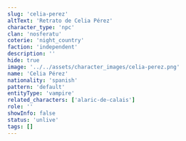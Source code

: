 ```yaml
---
slug: 'celia-perez'
altText: 'Retrato de Celia Pérez'
character_type: 'npc'
clan: 'nosferatu'
coterie: 'night_country'
faction: 'independent'
description: ''
hide: true
image: '../../assets/character_images/celia-perez.png'
name: 'Celia Pérez'
nationality: 'spanish'
pattern: 'default'
entityType: 'vampire'
related_characters: ['alaric-de-calais']
role: ''
showInfo: false
status: 'unlive'
tags: []
---
```


